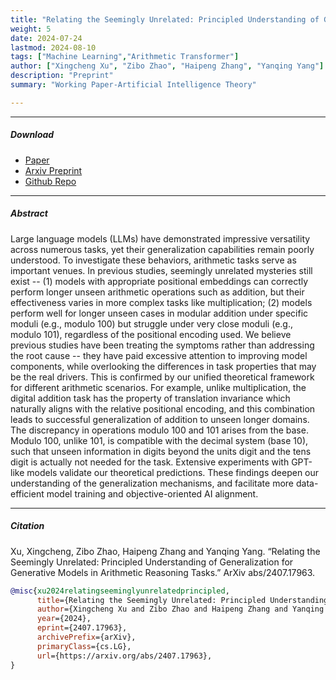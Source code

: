 ```yaml
---
title: "Relating the Seemingly Unrelated: Principled Understanding of Generalization for Generative Models in Arithmetic Reasoning Tasks" 
weight: 5
date: 2024-07-24
lastmod: 2024-08-10
tags: ["Machine Learning","Arithmetic Transformer"]
author: ["Xingcheng Xu", "Zibo Zhao", "Haipeng Zhang", "Yanqing Yang"]
description: "Preprint" 
summary: "Working Paper-Artificial Intelligence Theory"

---
```


---

##### Download

+ [Paper](arithmetic_transformer_ood_theory.pdf)
+ [Arxiv Preprint](https://arxiv.org/pdf/2407.17963)
+ [Github Repo](https://github.com/xingchengxu/ArithmeticLLM)
---

##### Abstract

Large language models (LLMs) have demonstrated impressive versatility across numerous tasks, yet their generalization capabilities remain poorly understood. To investigate these behaviors, arithmetic tasks serve as important venues. In previous studies, seemingly unrelated mysteries still exist -- (1) models with appropriate positional embeddings can correctly perform longer unseen arithmetic operations such as addition, but their effectiveness varies in more complex tasks like multiplication; (2) models perform well for longer unseen cases in modular addition under specific moduli (e.g., modulo 100) but struggle under very close moduli (e.g., modulo 101), regardless of the positional encoding used. We believe previous studies have been treating the symptoms rather than addressing the root cause -- they have paid excessive attention to improving model components, while overlooking the differences in task properties that may be the real drivers. This is confirmed by our unified theoretical framework for different arithmetic scenarios. For example, unlike multiplication, the digital addition task has the property of translation invariance which naturally aligns with the relative positional encoding, and this combination leads to successful generalization of addition to unseen longer domains. The discrepancy in operations modulo 100 and 101 arises from the base. Modulo 100, unlike 101, is compatible with the decimal system (base 10), such that unseen information in digits beyond the units digit and the tens digit is actually not needed for the task. Extensive experiments with GPT-like models validate our theoretical predictions. These findings deepen our understanding of the generalization mechanisms, and facilitate more data-efficient model training and objective-oriented AI alignment.

---

##### Citation

Xu, Xingcheng, Zibo Zhao, Haipeng Zhang and Yanqing Yang. “Relating the Seemingly Unrelated: Principled Understanding of Generalization for Generative Models in Arithmetic Reasoning Tasks.” ArXiv abs/2407.17963.

```BibTeX
@misc{xu2024relatingseeminglyunrelatedprincipled,
      title={Relating the Seemingly Unrelated: Principled Understanding of Generalization for Generative Models in Arithmetic Reasoning Tasks}, 
      author={Xingcheng Xu and Zibo Zhao and Haipeng Zhang and Yanqing Yang},
      year={2024},
      eprint={2407.17963},
      archivePrefix={arXiv},
      primaryClass={cs.LG},
      url={https://arxiv.org/abs/2407.17963}, 
}
```
